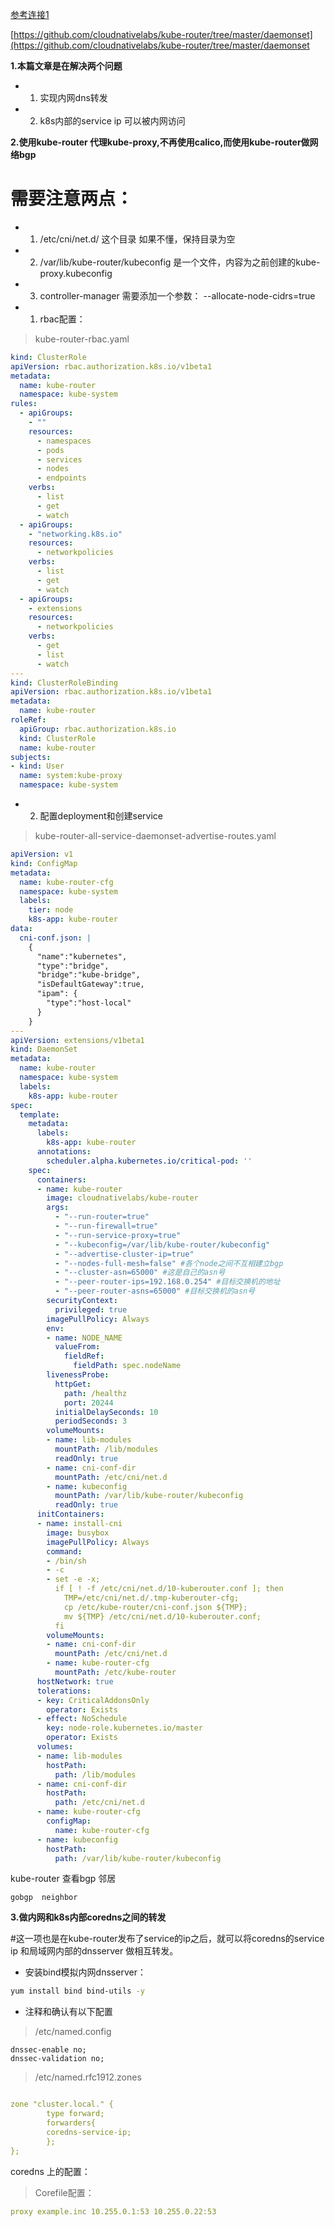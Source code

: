 [参考连接1](http://blog.51cto.com/net592/2059315)

[https://github.com/cloudnativelabs/kube-router/tree/master/daemonset](https://github.com/cloudnativelabs/kube-router/tree/master/daemonset

**1.本篇文章是在解决两个问题**
- 1. 实现内网dns转发
- 2. k8s内部的service ip 可以被内网访问

**2.使用kube-router 代理kube-proxy,不再使用calico,而使用kube-router做网络bgp**

# 需要注意两点：

- 1. /etc/cni/net.d/ 这个目录 如果不懂，保持目录为空
- 2. /var/lib/kube-router/kubeconfig 是一个文件，内容为之前创建的kube-proxy.kubeconfig
- 3. controller-manager 需要添加一个参数：
--allocate-node-cidrs=true

- 1. rbac配置：

> kube-router-rbac.yaml

``` yaml
kind: ClusterRole
apiVersion: rbac.authorization.k8s.io/v1beta1
metadata:
  name: kube-router
  namespace: kube-system
rules:
  - apiGroups:
    - ""
    resources:
      - namespaces
      - pods
      - services
      - nodes
      - endpoints
    verbs:
      - list
      - get
      - watch
  - apiGroups:
    - "networking.k8s.io"
    resources:
      - networkpolicies
    verbs:
      - list
      - get
      - watch
  - apiGroups:
    - extensions
    resources:
      - networkpolicies
    verbs:
      - get
      - list
      - watch
---
kind: ClusterRoleBinding
apiVersion: rbac.authorization.k8s.io/v1beta1
metadata:
  name: kube-router
roleRef:
  apiGroup: rbac.authorization.k8s.io
  kind: ClusterRole
  name: kube-router
subjects:
- kind: User
  name: system:kube-proxy
  namespace: kube-system
```

- 2. 配置deployment和创建service

>kube-router-all-service-daemonset-advertise-routes.yaml

``` yaml
apiVersion: v1
kind: ConfigMap
metadata:
  name: kube-router-cfg
  namespace: kube-system
  labels:
    tier: node
    k8s-app: kube-router
data:
  cni-conf.json: |
    {
      "name":"kubernetes",
      "type":"bridge",
      "bridge":"kube-bridge",
      "isDefaultGateway":true,
      "ipam": {
        "type":"host-local"
      }
    }
---
apiVersion: extensions/v1beta1
kind: DaemonSet
metadata:
  name: kube-router
  namespace: kube-system
  labels:
    k8s-app: kube-router
spec:
  template:
    metadata:
      labels:
        k8s-app: kube-router
      annotations:
        scheduler.alpha.kubernetes.io/critical-pod: ''
    spec:
      containers:
      - name: kube-router
        image: cloudnativelabs/kube-router
        args:
          - "--run-router=true"
          - "--run-firewall=true"
          - "--run-service-proxy=true"
          - "--kubeconfig=/var/lib/kube-router/kubeconfig"
          - "--advertise-cluster-ip=true"
          - "--nodes-full-mesh=false" #各个node之间不互相建立bgp
          - "--cluster-asn=65000" #这是自己的asn号
          - "--peer-router-ips=192.168.0.254" #目标交换机的地址
          - "--peer-router-asns=65000" #目标交换机的asn号
        securityContext:
          privileged: true
        imagePullPolicy: Always
        env:
        - name: NODE_NAME
          valueFrom:
            fieldRef:
              fieldPath: spec.nodeName
        livenessProbe:
          httpGet:
            path: /healthz
            port: 20244
          initialDelaySeconds: 10
          periodSeconds: 3
        volumeMounts:
        - name: lib-modules
          mountPath: /lib/modules
          readOnly: true
        - name: cni-conf-dir
          mountPath: /etc/cni/net.d
        - name: kubeconfig
          mountPath: /var/lib/kube-router/kubeconfig
          readOnly: true
      initContainers:
      - name: install-cni
        image: busybox
        imagePullPolicy: Always
        command:
        - /bin/sh
        - -c
        - set -e -x;
          if [ ! -f /etc/cni/net.d/10-kuberouter.conf ]; then
            TMP=/etc/cni/net.d/.tmp-kuberouter-cfg;
            cp /etc/kube-router/cni-conf.json ${TMP};
            mv ${TMP} /etc/cni/net.d/10-kuberouter.conf;
          fi
        volumeMounts:
        - name: cni-conf-dir
          mountPath: /etc/cni/net.d
        - name: kube-router-cfg
          mountPath: /etc/kube-router
      hostNetwork: true
      tolerations:
      - key: CriticalAddonsOnly
        operator: Exists
      - effect: NoSchedule
        key: node-role.kubernetes.io/master
        operator: Exists
      volumes:
      - name: lib-modules
        hostPath:
          path: /lib/modules
      - name: cni-conf-dir
        hostPath:
          path: /etc/cni/net.d
      - name: kube-router-cfg
        configMap:
          name: kube-router-cfg
      - name: kubeconfig
        hostPath:
          path: /var/lib/kube-router/kubeconfig
```

kube-router 查看bgp 邻居

```
gobgp  neighbor
```

**3.做内网和k8s内部coredns之间的转发**

#这一项也是在kube-router发布了service的ip之后，就可以将coredns的service ip 和局域网内部的dnsserver 做相互转发。


- 安装bind模拟内网dnsserver：

``` bash
yum install bind bind-utils -y
```

- 注释和确认有以下配置


> /etc/named.config

```
dnssec-enable no;
dnssec-validation no;
```
> /etc/named.rfc1912.zones

``` yaml

zone "cluster.local." {
        type forward;
        forwarders{
        coredns-service-ip;
        };
};
```


coredns 上的配置：

>Corefile配置：

``` yaml
proxy example.inc 10.255.0.1:53 10.255.0.22:53
```
